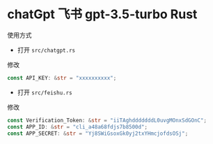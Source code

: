 # chatGpt 飞书 gpt-3.5-turbo Rust

使用方式

- 打开 `src/chatgpt.rs`

修改

```rust
const API_KEY: &str = "xxxxxxxxxx";
```



- 打开 `src/feishu.rs`

修改

```rust
const Verification_Token: &str = "iiTAghdddddddL0uvgMOnxSdGOnC";
const APP_ID: &str = "cli_a48a68fdjs7b8500d";
const APP_SECRET: &str = "Yj8SWiGsoxGk0yj2txYHmcjofdsOSj";
```

